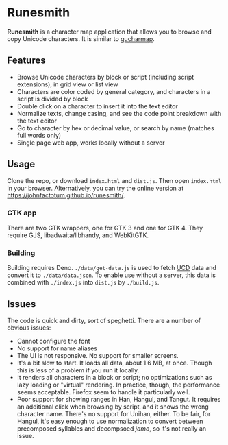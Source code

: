 # Runesmith

**Runesmith** is a character map application that allows you to browse and copy Unicode characters. It is similar to [gucharmap](https://wiki.gnome.org/Apps/Gucharmap).

## Features

- Browse Unicode characters by block or script (including script extensions), in grid view or list view
- Characters are color coded by general category, and characters in a script is divided by block
- Double click on a character to insert it into the text editor
- Normalize texts, change casing, and see the code point breakdown with the text editor
- Go to character by hex or decimal value, or search by name (matches full words only)
- Single page web app, works locally without a server

## Usage

Clone the repo, or download `index.html` and `dist.js`. Then open `index.html` in your browser. Alternatively, you can try the online version at https://johnfactotum.github.io/runesmith/.

### GTK app

There are two GTK wrappers, one for GTK 3 and one for GTK 4. They require GJS, libadwaita/libhandy, and WebKitGTK.

### Building

Building requires Deno. `./data/get-data.js` is used to fetch [UCD](https://www.unicode.org/ucd/) data and convert it to `./data/data.json`. To enable use without a server, this data is combined with `./index.js` into `dist.js` by `./build.js`.

## Issues

The code is quick and dirty, sort of speghetti. There are a number of obvious issues:

- Cannot configure the font
- No support for name aliases
- The UI is not responsive. No support for smaller screens.
- It's a bit slow to start. It loads all data, about 1.6 MB, at once. Though this is less of a problem if you run it locally.
- It renders all characters in a block or script; no optimizations such as lazy loading or "virtual" rendering. In practice, though, the performance seems acceptable. Firefox seem to handle it particularly well.
- Poor support for showing ranges in Han, Hangul, and Tangut. It requires an additional click when browsing by script, and it shows the wrong character name. There's no support for Unihan, either. To be fair, for Hangul, it's easy enough to use normalization to convert between precomposed syllables and decompsoed *jamo*, so it's not really an issue.
